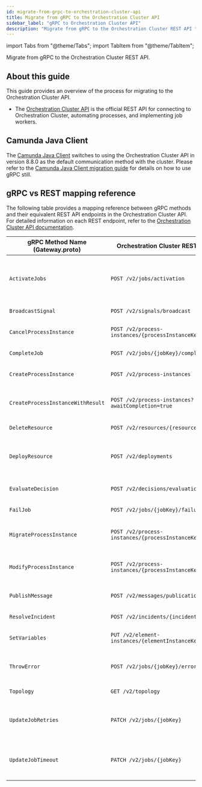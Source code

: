 ```yaml
---
id: migrate-from-grpc-to-orchestration-cluster-api
title: Migrate from gRPC to the Orchestration Cluster API
sidebar_label: "gRPC to Orchestration Cluster API"
description: "Migrate from gRPC to the Orchestration Cluster REST API to interact with Camunda 8 clusters, activate jobs, and run user task state operations."
---
```


import Tabs from "@theme/Tabs";
import TabItem from "@theme/TabItem";

Migrate from gRPC to the Orchestration Cluster REST API.

## About this guide

This guide provides an overview of the process for migrating to the Orchestration Cluster API.

- The [Orchestration Cluster API](/apis-tools/orchestration-cluster-api-rest/orchestration-cluster-api-rest-overview.md) is the official REST API for connecting to Orchestration Cluster, automating processes, and implementing job workers.

## Camunda Java Client

The [Camunda Java Client](/apis-tools/java-client/getting-started.md) switches to using the Orchestration Cluster API in version 8.8.0 as the default communication method with the cluster.
Please refer to the [Camunda Java Client migration guide](migrate-to-camunda-java-client.md#protocol-and-connection-rest-vs-grpc-selection) for details on how to use gRPC still.

## gRPC vs REST mapping reference

The following table provides a mapping reference between gRPC methods and their equivalent REST API endpoints in the Orchestration Cluster API. For detailed information on each REST endpoint, refer to the [Orchestration Cluster API documentation](/apis-tools/orchestration-cluster-api-rest/orchestration-cluster-api-rest-overview.md).

| gRPC Method Name (Gateway.proto)  | Orchestration Cluster REST API Endpoint                        | Notes                                                                   |
| --------------------------------- | -------------------------------------------------------------- | ----------------------------------------------------------------------- |
| `ActivateJobs`                    | `POST /v2/jobs/activation`                                     | Batch job activation via long polling (streaming not available in REST) |
| `BroadcastSignal`                 | `POST /v2/signals/broadcast`                                   | Triggers signal events                                                  |
| `CancelProcessInstance`           | `POST /v2/process-instances/{processInstanceKey}/cancellation` | Cancels a process instance                                              |
| `CompleteJob`                     | `POST /v2/jobs/{jobKey}/completion`                            | Completes a job                                                         |
| `CreateProcessInstance`           | `POST /v2/process-instances`                                   | Starts a new process instance                                           |
| `CreateProcessInstanceWithResult` | `POST /v2/process-instances?awaitCompletion=true`              | Starts a process instance, waits for completion                         |
| `DeleteResource`                  | `POST /v2/resources/{resourceKey}/deletion`                    | Deletes a resource                                                      |
| `DeployResource`                  | `POST /v2/deployments`                                         | Deploys BPMN, DMN, or form resources (multipart upload)                 |
| `EvaluateDecision`                | `POST /v2/decisions/evaluation`                                | Evaluates a DMN decision by key or id                                   |
| `FailJob`                         | `POST /v2/jobs/{jobKey}/failure`                               | Marks a job as failed                                                   |
| `MigrateProcessInstance`          | `POST /v2/process-instances/{processInstanceKey}/migration`    | Migrates a process instance (phase 1 only)                              |
| `ModifyProcessInstance`           | `POST /v2/process-instances/{processInstanceKey}/modification` | Modifies a running process instance                                     |
| `PublishMessage`                  | `POST /v2/messages/publication`                                | Publishes a message asynchronously                                      |
| `ResolveIncident`                 | `POST /v2/incidents/{incidentKey}/resolution`                  | Resolves an incident                                                    |
| `SetVariables`                    | `PUT /v2/element-instances/{elementInstanceKey}/variables`     | Sets variables (local/global by param)                                  |
| `ThrowError`                      | `POST /v2/jobs/{jobKey}/error`                                 | Throws BPMN error from worker to engine                                 |
| `Topology`                        | `GET /v2/topology`                                             | Returns cluster info                                                    |
| `UpdateJobRetries`                | `PATCH /v2/jobs/{jobKey}`                                      | Updates job retries, PATCH can update multiple job properties           |
| `UpdateJobTimeout`                | `PATCH /v2/jobs/{jobKey}`                                      | Updates job timeout, PATCH can update multiple job properties           |
